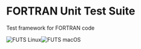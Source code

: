 # FORTRAN Unit Test Suite

Test framework for FORTRAN code

![FUTS Linux](https://github.com/artemis-beta/FUTS/workflows/FUTS%20Linux/badge.svg)![FUTS macOS](https://github.com/artemis-beta/FUTS/workflows/FUTS%20macOS/badge.svg)
